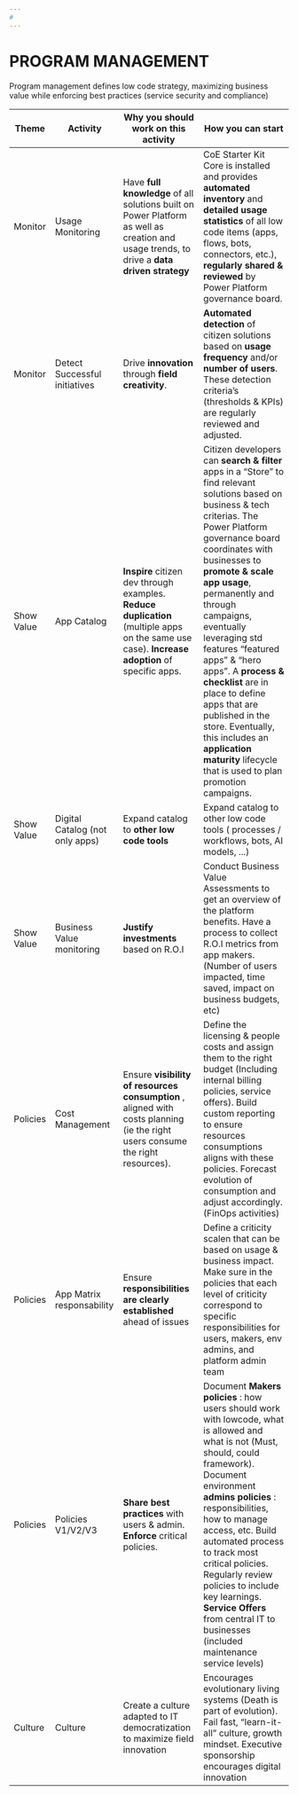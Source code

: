 ```yaml
---
#
---
```

# PROGRAM MANAGEMENT

Program management defines low code strategy, maximizing business value while enforcing best practices (service security and compliance)

| Theme | Activity | **Why** you should work on this activity | **How** you can start |
| --- | --- | --- | --- |
| Monitor | Usage Monitoring | Have **full knowledge** of all solutions built on Power Platform as well as creation and usage trends, to drive a **data driven strategy** | CoE Starter Kit Core is installed and provides **automated inventory** and **detailed usage statistics** of all low code items (apps, flows, bots, connectors, etc.), **regularly shared & reviewed** by Power Platform governance board.|
| Monitor | Detect Successful initiatives | Drive **innovation** through **field creativity**. | **Automated detection** of citizen solutions based on **usage frequency** and/or **number of users**. These detection criteria’s (thresholds & KPIs) are regularly reviewed and adjusted.|
| Show Value | App Catalog | **Inspire** citizen dev through examples. **Reduce duplication** (multiple apps on the same use case). **Increase adoption** of specific apps. | Citizen developers can **search & filter** apps in a “Store” to find relevant solutions based on business & tech criterias. The Power Platform governance board coordinates with businesses to **promote & scale app usage**, permanently and through campaigns, eventually leveraging std features “featured apps” & “hero apps”. A **process & checklist** are in place to define apps that are published in the store. Eventually, this includes an **application maturity** lifecycle that is used to plan promotion campaigns.|
| Show Value | Digital Catalog (not only apps) | Expand catalog to **other low code tools** | Expand catalog to other low code tools ( processes / workflows, bots, AI models, ...) |
| Show Value | Business Value monitoring | **Justify investments** based on R.O.I | Conduct Business Value Assessments to get an overview of the platform benefits. Have a process to collect R.O.I metrics from app makers. (Number of users impacted, time saved, impact on business budgets, etc) |
| Policies | Cost Management | Ensure **visibility of resources consumption** , aligned with costs planning (ie the right users consume the right resources). | Define the licensing & people costs and assign them to the right budget (Including internal billing policies, service offers). Build custom reporting to ensure resources consumptions aligns with these policies. Forecast evolution of consumption and adjust accordingly. (FinOps activities) |
| Policies | App Matrix responsability | Ensure **responsibilities are clearly established**  ahead of issues | Define a criticity scalen that can be based on usage & business impact. Make sure in the policies that each level of criticity correspond to specific responsibilities for users, makers, env admins, and platform admin team |
| Policies | Policies V1/V2/V3 | **Share best practices** with users & admin. **Enforce** critical policies. | Document **Makers policies** :  how users should work with lowcode, what is allowed and what is not (Must, should, could framework). Document environment **admins policies** : responsibilities, how to manage access, etc. Build automated process to track most critical policies. Regularly review policies to include key learnings. **Service Offers** from central IT to businesses (included maintenance service levels) |
| Culture | Culture | Create a culture adapted to IT democratization to maximize field innovation | Encourages evolutionary living systems (Death is part of evolution). Fail fast, “learn-it-all” culture, growth mindset. Executive sponsorship encourages digital innovation |
